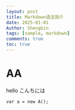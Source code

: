 ```yaml
---
layout: post
title: Markdown语法简介
date: 2025-01-01
Author: Shengbin 
tags: [sample, markdown]
comments: true
toc: true
---
```



# AA



hello 
こんちには



```
var a = new A();
```


